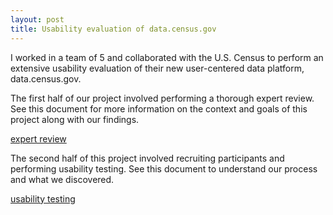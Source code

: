 ```yaml
---
layout: post
title: Usability evaluation of data.census.gov
---
```


I worked in a team of 5 and collaborated with the U.S. Census to perform an extensive usability evaluation of their new user-centered data platform, data.census.gov.

The first half of our project involved performing a thorough expert review. See this document for more information on the context and goals of this project along with our findings. 

[expert review](https://harishtella.github.io/documents/750-expert-review.pdf)
<br/>

The second half of this project involved recruiting participants and
performing usability testing. See this document to understand our process
and what we discovered. 

[usability testing](https://harishtella.github.io/documents/750-usability-test.pdf)



